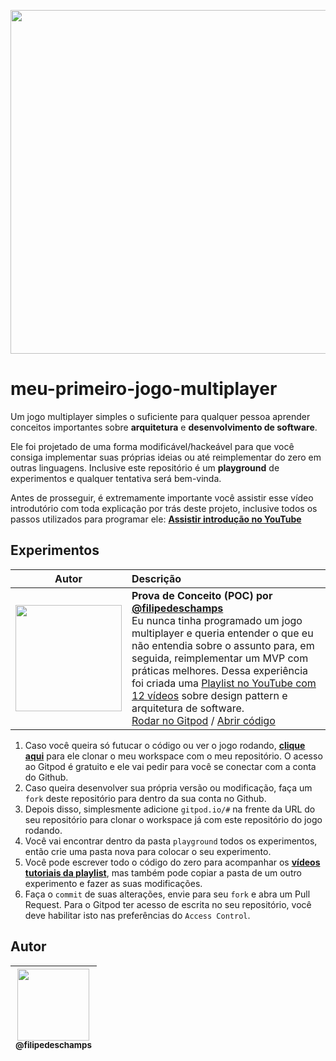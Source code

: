 <p align="center">
  <a href="https://www.youtube.com/watch?v=0sTfIZvjYJk&list=PLMdYygf53DP5SVQQrkKCVWDS0TwYLVitL&index=2">
    <img src="https://raw.githubusercontent.com/filipedeschamps/meu-primeiro-jogo-multiplayer/master/game-preview.gif" width="550">
  </a>
</p>

# meu-primeiro-jogo-multiplayer
Um jogo multiplayer simples o suficiente para qualquer pessoa aprender conceitos importantes sobre **arquitetura** e **desenvolvimento de software**.

Ele foi projetado de uma forma modificável/hackeável para que você consiga implementar suas próprias ideias ou até reimplementar do zero em outras linguagens. Inclusive este repositório é um **playground** de experimentos e qualquer tentativa será bem-vinda.

Antes de prosseguir, é extremamente importante você assistir esse vídeo introdutório com toda explicação por trás deste projeto, inclusive todos os passos utilizados para programar ele: **[Assistir introdução no YouTube](https://www.youtube.com/watch?v=0sTfIZvjYJk&list=PLMdYygf53DP5SVQQrkKCVWDS0TwYLVitL&index=2)**

## Experimentos

| Autor | Descrição |
| :---: | :--- |
| <img src="https://avatars3.githubusercontent.com/u/4248081?s=460&v=4" width="170"> | **Prova de Conceito (POC) por [@filipedeschamps](https://github.com/filipedeschamps)**<br>Eu nunca tinha programado um jogo multiplayer e queria entender o que eu não entendia sobre o assunto para, em seguida, reimplementar um MVP com práticas melhores. Dessa experiência foi criada uma [Playlist no YouTube com 12 vídeos](https://www.youtube.com/playlist?list=PLMdYygf53DP5SVQQrkKCVWDS0TwYLVitL) sobre design pattern e arquitetura de software.<br>[Rodar no Gitpod](http://gitpod.io/#experiment=1st-proof-of-concept/https://github.com/filipedeschamps/meu-primeiro-jogo-multiplayer) / [Abrir código](https://github.com/filipedeschamps/meu-primeiro-jogo-multiplayer/tree/master/playground/1st-proof-of-concept) |

1. Caso você queira só futucar o código ou ver o jogo rodando, **[clique aqui](https://gitpod.io/#https://github.com/filipedeschamps/meu-primeiro-jogo-multiplayer)** para ele clonar o meu workspace com o meu repositório. O acesso ao Gitpod é gratuito e ele vai pedir para você se conectar com a conta do Github.
2. Caso queira desenvolver sua própria versão ou modificação, faça um `fork` deste repositório para dentro da sua conta no Github.
3. Depois disso, simplesmente adicione `gitpod.io/#` na frente da URL do seu repositório para clonar o workspace já com este repositório do jogo rodando.
4. Você vai encontrar dentro da pasta `playground` todos os experimentos, então crie uma pasta nova para colocar o seu experimento.
5. Você pode escrever todo o código do zero para acompanhar os **[vídeos tutoriais da playlist](https://www.youtube.com/playlist?list=PLMdYygf53DP5SVQQrkKCVWDS0TwYLVitL)**, mas também pode copiar a pasta de um outro experimento e fazer as suas modificações.
6. Faça o `commit` de suas alterações, envie para seu `fork` e abra um Pull Request. Para o Gitpod ter acesso de escrita no seu repositório, você deve habilitar isto nas preferências do `Access Control`.

## Autor

| [<img src="https://avatars3.githubusercontent.com/u/4248081?s=460&v=4" width=115><br><sub>@filipedeschamps</sub>](https://github.com/filipedeschamps) |
| :---: |
